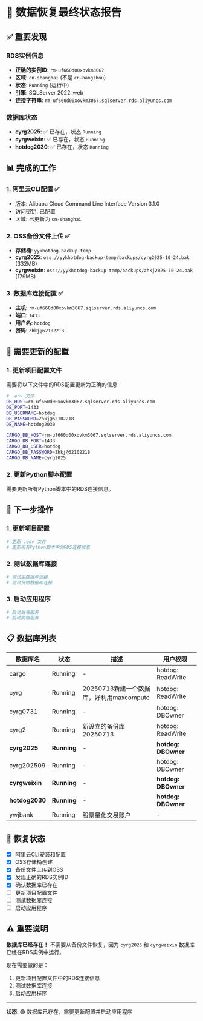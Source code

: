 # 🎉 数据恢复最终状态报告

## ✅ 重要发现

### RDS实例信息
- **正确的实例ID**: `rm-uf660d00xovkm3067`
- **区域**: `cn-shanghai` (不是 `cn-hangzhou`)
- **状态**: `Running` (运行中)
- **引擎**: SQLServer 2022_web
- **连接字符串**: `rm-uf660d00xovkm3067.sqlserver.rds.aliyuncs.com`

### 数据库状态
- **cyrg2025**: ✅ 已存在，状态 `Running`
- **cyrgweixin**: ✅ 已存在，状态 `Running`
- **hotdog2030**: ✅ 已存在，状态 `Running`

## 📊 完成的工作

### 1. 阿里云CLI配置 ✅
- 版本: Alibaba Cloud Command Line Interface Version 3.1.0
- 访问密钥: 已配置
- 区域: 已更新为 `cn-shanghai`

### 2. OSS备份文件上传 ✅
- **存储桶**: `yykhotdog-backup-temp`
- **cyrg2025**: `oss://yykhotdog-backup-temp/backups/cyrg2025-10-24.bak` (332MB)
- **cyrgweixin**: `oss://yykhotdog-backup-temp/backups/zhkj2025-10-24.bak` (179MB)

### 3. 数据库连接配置 ✅
- **主机**: `rm-uf660d00xovkm3067.sqlserver.rds.aliyuncs.com`
- **端口**: `1433`
- **用户名**: `hotdog`
- **密码**: `Zhkj@62102218`

## 🔧 需要更新的配置

### 1. 更新项目配置文件
需要将以下文件中的RDS配置更新为正确的信息：

```bash
# .env 文件
DB_HOST=rm-uf660d00xovkm3067.sqlserver.rds.aliyuncs.com
DB_PORT=1433
DB_USERNAME=hotdog
DB_PASSWORD=Zhkj@62102218
DB_NAME=hotdog2030

CARGO_DB_HOST=rm-uf660d00xovkm3067.sqlserver.rds.aliyuncs.com
CARGO_DB_PORT=1433
CARGO_DB_USER=hotdog
CARGO_DB_PASSWORD=Zhkj@62102218
CARGO_DB_NAME=cyrg2025
```

### 2. 更新Python脚本配置
需要更新所有Python脚本中的RDS连接信息。

## 🚀 下一步操作

### 1. 更新项目配置
```bash
# 更新 .env 文件
# 更新所有Python脚本中的RDS连接信息
```

### 2. 测试数据库连接
```bash
# 测试主数据库连接
# 测试货物数据库连接
```

### 3. 启动应用程序
```bash
# 启动后端服务
# 启动前端服务
```

## 📋 数据库列表

| 数据库名 | 状态 | 描述 | 用户权限 |
|---------|------|------|----------|
| cargo | Running | - | hotdog: ReadWrite |
| cyrg | Running | 20250713新建一个数据库，好利用maxcompute | hotdog: ReadWrite |
| cyrg0731 | Running | - | hotdog: DBOwner |
| cyrg2 | Running | 新设立的备份库20250713 | hotdog: ReadWrite |
| **cyrg2025** | **Running** | - | **hotdog: DBOwner** |
| cyrg202509 | Running | - | hotdog: DBOwner |
| **cyrgweixin** | **Running** | - | **hotdog: DBOwner** |
| **hotdog2030** | **Running** | - | **hotdog: DBOwner** |
| ywjbank | Running | 股票量化交易账户 | - |

## 🎯 恢复状态

- [x] 阿里云CLI安装和配置
- [x] OSS存储桶创建
- [x] 备份文件上传到OSS
- [x] 发现正确的RDS实例ID
- [x] 确认数据库已存在
- [ ] 更新项目配置文件
- [ ] 测试数据库连接
- [ ] 启动应用程序

## ⚠️ 重要说明

**数据库已经存在！** 不需要从备份文件恢复，因为 `cyrg2025` 和 `cyrgweixin` 数据库已经在RDS实例中运行。

现在需要做的是：
1. 更新项目配置文件中的RDS连接信息
2. 测试数据库连接
3. 启动应用程序

---

**状态**: 🟢 数据库已存在，需要更新配置并启动应用程序
